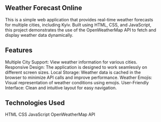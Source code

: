 ## Weather Forecast Online
This is a simple web application that provides real-time weather forecasts for multiple cities, including Kyiv. Built using HTML, CSS, and JavaScript, this project demonstrates the use of the OpenWeatherMap API to fetch and display weather data dynamically.

## Features
Multiple City Support: View weather information for various cities.
Responsive Design: The application is designed to work seamlessly on different screen sizes.
Local Storage: Weather data is cached in the browser to minimize API calls and improve performance.
Weather Emojis: Visual representation of weather conditions using emojis.
User-Friendly Interface: Clean and intuitive layout for easy navigation.

## Technologies Used
HTML
CSS
JavaScript
OpenWeatherMap API